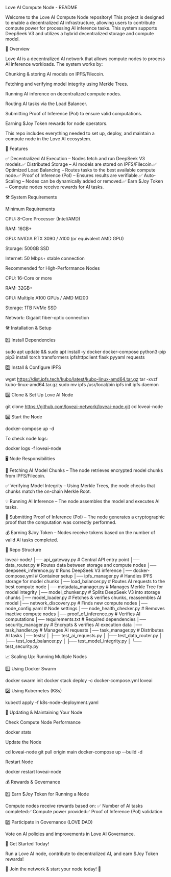 Love AI Compute Node - README

Welcome to the Love AI Compute Node repository! This project is designed to enable a decentralized AI infrastructure, allowing users to contribute compute power for processing AI inference tasks. This system supports DeepSeek V3 and utilizes a hybrid decentralized storage and compute model.

🚀 Overview

Love AI is a decentralized AI network that allows compute nodes to process AI inference workloads. The system works by:

Chunking & storing AI models on IPFS/Filecoin.

Fetching and verifying model integrity using Merkle Trees.

Running AI inference on decentralized compute nodes.

Routing AI tasks via the Load Balancer.

Submitting Proof of Inference (PoI) to ensure valid computations.

Earning $Joy Token rewards for node operators.

This repo includes everything needed to set up, deploy, and maintain a compute node in the Love AI ecosystem.

📌 Features

✅ Decentralized AI Execution – Nodes fetch and run DeepSeek V3 models.✅ Distributed Storage – AI models are stored on IPFS/Filecoin.✅ Optimized Load Balancing – Routes tasks to the best available compute node.✅ Proof of Inference (PoI) – Ensures results are verifiable.✅ Auto-Scaling – Nodes can be dynamically added or removed.✅ Earn $Joy Token – Compute nodes receive rewards for AI tasks.

🛠️ System Requirements

Minimum Requirements

CPU: 8-Core Processor (Intel/AMD)

RAM: 16GB+

GPU: NVIDIA RTX 3090 / A100 (or equivalent AMD GPU)

Storage: 500GB SSD

Internet: 50 Mbps+ stable connection

Recommended for High-Performance Nodes

CPU: 16-Core or more

RAM: 32GB+

GPU: Multiple A100 GPUs / AMD MI200

Storage: 1TB NVMe SSD

Network: Gigabit fiber-optic connection

🛠️ Installation & Setup

1️⃣ Install Dependencies

sudo apt update && sudo apt install -y docker docker-compose python3-pip
pip3 install torch transformers ipfshttpclient flask pyyaml requests

2️⃣ Install & Configure IPFS

wget https://dist.ipfs.tech/kubo/latest/kubo-linux-amd64.tar.gz
tar -xvzf kubo-linux-amd64.tar.gz
sudo mv ipfs /usr/local/bin
ipfs init
ipfs daemon

3️⃣ Clone & Set Up Love AI Node

git clone https://github.com/loveai-network/loveai-node.git
cd loveai-node

4️⃣ Start the Node

docker-compose up -d

To check node logs:

docker logs -f loveai-node

🖥️ Node Responsibilities

🔗 Fetching AI Model Chunks – The node retrieves encrypted model chunks from IPFS/Filecoin.

✅ Verifying Model Integrity – Using Merkle Trees, the node checks that chunks match the on-chain Merkle Root.

💡 Running AI Inference – The node assembles the model and executes AI tasks.

🔏 Submitting Proof of Inference (PoI) – The node generates a cryptographic proof that the computation was correctly performed.

💰 Earning $Joy Token – Nodes receive tokens based on the number of valid AI tasks completed.

📂 Repo Structure

loveai-node/
│── api_gateway.py          # Central API entry point
│── data_router.py          # Routes data between storage and compute nodes
│── deepseek_inference.py   # Runs DeepSeek V3 inference
│── docker-compose.yml      # Container setup
│── ipfs_manager.py         # Handles IPFS storage for model chunks
│── load_balancer.py        # Routes AI requests to the best compute node
│── metadata_manager.py     # Manages Merkle Tree for model integrity
│── model_chunker.py        # Splits DeepSeek V3 into storage chunks
│── model_loader.py         # Fetches & verifies chunks, reassembles AI model
│── network_discovery.py    # Finds new compute nodes
│── node_config.yaml        # Node settings
│── node_health_checker.py  # Removes inactive compute nodes
│── proof_of_inference.py   # Verifies AI computations
│── requirements.txt        # Required dependencies
│── security_manager.py     # Encrypts & verifies AI execution data
│── task_handler.py         # Manages AI requests
│── task_manager.py         # Distributes AI tasks
│── tests/
│   ├── test_ai_requests.py
│   ├── test_data_router.py
│   ├── test_load_balancer.py
│   ├── test_model_integrity.py
│   └── test_security.py

📈 Scaling Up: Running Multiple Nodes

1️⃣ Using Docker Swarm

docker swarm init
docker stack deploy -c docker-compose.yml loveai

2️⃣ Using Kubernetes (K8s)

kubectl apply -f k8s-node-deployment.yaml

🔄 Updating & Maintaining Your Node

Check Compute Node Performance

docker stats

Update the Node

cd loveai-node
git pull origin main
docker-compose up --build -d

Restart Node

docker restart loveai-node

💰 Rewards & Governance

1️⃣ Earn $Joy Token for Running a Node

Compute nodes receive rewards based on:
✅ Number of AI tasks completed✅ Compute power provided✅ Proof of Inference (PoI) validation

2️⃣ Participate in Governance (LOVE DAO)

Vote on AI policies and improvements in Love AI Governance.

🚀 Get Started Today!

Run a Love AI node, contribute to decentralized AI, and earn $Joy Token rewards!

📌 Join the network & start your node today! 🚀


